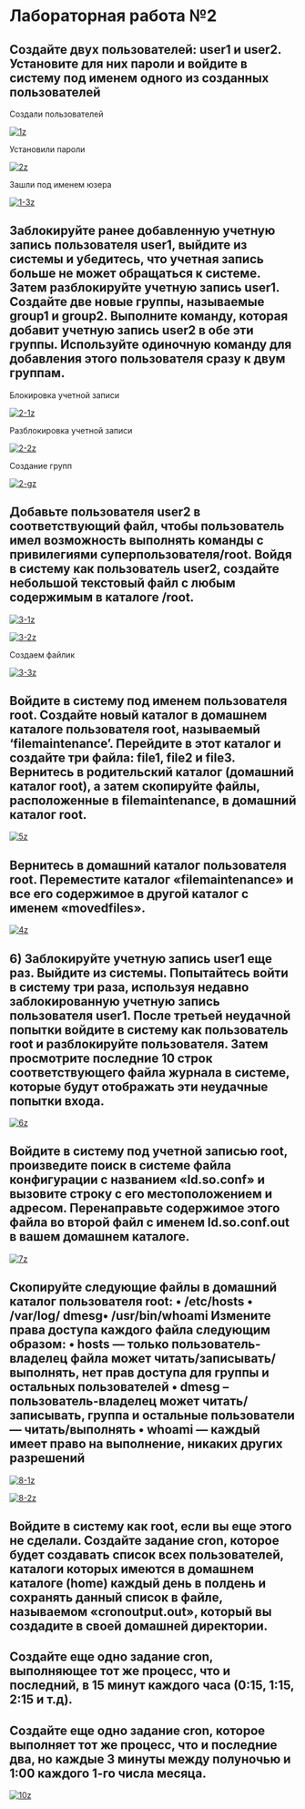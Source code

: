 # Лабораторная работа №2

## Создайте двух пользователей: user1 и user2. Установите для них пароли и войдите в систему под именем одного из созданных пользователей

Создали пользователей

<a href="https://imgbb.com/"><img src="https://i.ibb.co/6RfR7k5/1z.png" alt="1z" border="0"></a>

Установили пароли

<a href="https://imgbb.com/"><img src="https://i.ibb.co/Hqfq99H/2z.png" alt="2z" border="0"></a>

Зашли под именем юзера

<a href="https://imgbb.com/"><img src="https://i.ibb.co/XVSTDp3/1-3z.png" alt="1-3z" border="0"></a>

## Заблокируйте ранее добавленную учетную запись пользователя user1, выйдите из системы и убедитесь, что учетная запись больше не может обращаться к системе. Затем разблокируйте учетную запись user1. Создайте две новые группы, называемые group1 и group2. Выполните команду, которая добавит учетную запись user2 в обе эти группы. Используйте одиночную команду для добавления этого пользователя сразу к двум группам.

Блокировка учетной записи

<a href="https://imgbb.com/"><img src="https://i.ibb.co/KmbCkwB/2-1z.png" alt="2-1z" border="0"></a>

Разблокировка учетной записи

<a href="https://ibb.co/KhL32KW"><img src="https://i.ibb.co/V9QPgwT/2-2z.png" alt="2-2z" border="0"></a>

Создание групп

<a href="https://ibb.co/fVwg5xk"><img src="https://i.ibb.co/cKnBHr6/2-gz.png" alt="2-gz" border="0"></a>

## Добавьте пользователя user2 в соответствующий файл, чтобы пользователь имел возможность выполнять команды с привилегиями суперпользователя/root. Войдя в систему как пользователь user2, создайте небольшой текстовый файл с любым содержимым в каталоге /root.

<a href="https://ibb.co/Cn38wJr"><img src="https://i.ibb.co/p3Bw1Wm/3-1z.png" alt="3-1z" border="0"></a>

<a href="https://imgbb.com/"><img src="https://i.ibb.co/Q9CN6Kt/3-2z.png" alt="3-2z" border="0"></a>

Cоздаем файлик

<a href="https://imgbb.com/"><img src="https://i.ibb.co/LgWH6Rt/3-3z.png" alt="3-3z" border="0"></a>

## Войдите в систему под именем пользователя root. Создайте новый каталог в домашнем каталоге пользователя root, называемый ‘filemaintenance’. Перейдите в этот каталог и создайте три файла: file1, file2 и file3. Вернитесь в родительский каталог (домашний каталог root), а затем скопируйте файлы, расположенные в filemaintenance, в домашний каталог root.

<a href="https://ibb.co/HKtSm0h"><img src="https://i.ibb.co/8mrCFJY/5z.png" alt="5z" border="0"></a>

## Вернитесь в домашний каталог пользователя root. Переместите каталог «filemaintenance» и все его содержимое в другой каталог с именем «movedfiles».

<a href="https://ibb.co/c235hhD"><img src="https://i.ibb.co/j3fKkkg/4z.png" alt="4z" border="0"></a>

## 6) Заблокируйте учетную запись user1 еще раз. Выйдите из системы. Попытайтесь войти в систему три раза, используя недавно заблокированную учетную запись пользователя user1. После третьей неудачной попытки войдите в систему как пользователь root и разблокируйте пользователя. Затем просмотрите последние 10 строк соответствующего файла журнала в системе, которые будут отображать эти неудачные попытки входа.

<a href="https://ibb.co/ZNt19pJ"><img src="https://i.ibb.co/vDgv96B/6z.png" alt="6z" border="0"></a>

## Войдите в систему под учетной записью root, произведите поиск в системе файла конфигурации с названием «ld.so.conf» и вызовите строку с его местоположением и адресом. Перенаправьте содержимое этого файла во второй файл с именем ld.so.conf.out в вашем домашнем каталоге.

<a href="https://ibb.co/hW4cjXw"><img src="https://i.ibb.co/NjJrP1b/7z.png" alt="7z" border="0"></a>

## Скопируйте следующие файлы в домашний каталог пользователя root: • /etc/hosts • /var/log/ dmesg• /usr/bin/whoami Измените права доступа каждого файла следующим образом: • hosts — только пользователь-владелец файла может читать/записывать/выполнять, нет прав доступа для группы и остальных пользователей • dmesg – пользователь-владелец может читать/записывать, группа и остальные пользователи — читать/выполнять • whoami — каждый имеет право на выполнение, никаких других разрешений

<a href="https://ibb.co/zH2dZN2"><img src="https://i.ibb.co/5xjZL2j/8-1z.png" alt="8-1z" border="0"></a>

<a href="https://ibb.co/WvKyk5K"><img src="https://i.ibb.co/Swvntyv/8-2z.png" alt="8-2z" border="0"></a>

## Войдите в систему как root, если вы еще этого не сделали. Создайте задание cron, которое будет создавать список всех пользователей, каталоги которых имеются в домашнем каталоге (home) каждый день в полдень и сохранять данный список в файле, называемом «cronoutput.out», который вы создадите в своей домашней директории.

## Создайте еще одно задание cron, выполняющее тот же процесс, что и последний, в 15 минут каждого часа (0:15, 1:15, 2:15 и т.д).

## Создайте еще одно задание cron, которое выполняет тот же процесс, что и последние два, но каждые 3 минуты между полуночью и 1:00 каждого 1-го числа месяца.

<a href="https://imgbb.com/"><img src="https://i.ibb.co/VvwWpxg/10z.png" alt="10z" border="0"></a>


